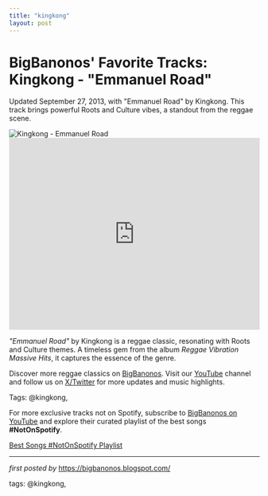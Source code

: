 ```yaml
---
title: "kingkong"
layout: post
---
```

<!-- Post Title -->
<h1 >BigBanonos' Favorite Tracks: Kingkong - "Emmanuel Road"</h1> <!-- Introductory Text -->
<p >Updated September 27, 2013, with "Emmanuel Road" by Kingkong. This track brings powerful Roots and Culture vibes, a standout from the reggae scene.</p> <!-- Featured Image -->
<div > <img src="https://i.ytimg.com/vi/lrQGAhiPLJ0/hq720.jpg?sqp=-oaymwEhCK4FEIIDSFryq4qpAxMIARUAAAAAGAElAADIQj0AgKJD&rs=AOn4CLAclWfWRVB0e3lYdvn5fcdaHstSVw" alt="Kingkong - Emmanuel Road" />
</div> <!-- YouTube Video Embed -->
<div > <iframe width="100%" height="385" src="https://www.youtube.com/embed/FxEXFHfh4Oc" title="Emmanuel Road" frameborder="0" allow="accelerometer; autoplay; clipboard-write; encrypted-media; gyroscope; picture-in-picture; web-share" referrerpolicy="strict-origin-when-cross-origin" allowfullscreen></iframe>
</div> <!-- Song Information -->
<div > <p><em>"Emmanuel Road"</em> by Kingkong is a reggae classic, resonating with Roots and Culture themes. A timeless gem from the album <em>Reggae Vibration Massive Hits</em>, it captures the essence of the genre.</p>
</div> <!-- Footer Links -->
<div > <p>Discover more reggae classics on <a href="https://bigbanonos.blogspot.com/" target="_blank">BigBanonos</a>. Visit our <a href="https://www.youtube.com/@BigBanonos" target="_blank">YouTube</a> channel and follow us on <a href="https://x.com/bigbanonos" target="_blank">X/Twitter</a> for more updates and music highlights.</p>
</div> <!-- Tags -->
<p >Tags: @kingkong,</p>


<!--Subscribe and Playlist Links-->
<div>
    <p>For more exclusive tracks not on Spotify, subscribe to <a href="https://www.youtube.com/@BigBanonos" target="_blank">BigBanonos on YouTube</a> and explore their curated playlist of the best songs <strong>#NotOnSpotify</strong>.</p>
    <p><a href="https://www.youtube.com/playlist?list=PLtuNtuTatqI0kFahUCbtbfenC_ET5O_tr" target="_blank">Best Songs #NotOnSpotify Playlist<br /></a></p></div>

<hr />

<p><em>first posted by</em> <a href="https://bigbanonos.blogspot.com/" rel="noopener" target="_new">https://bigbanonos.blogspot.com/</a></p>

<p>tags: @kingkong,</p>
